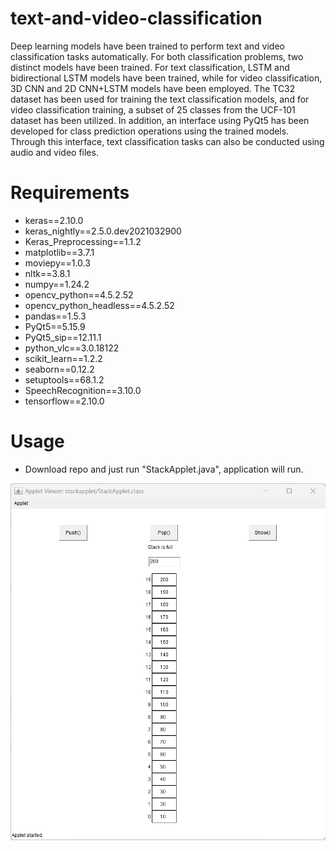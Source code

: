 # text-and-video-classification
Deep learning models have been trained to perform text and video classification tasks automatically. For both classification problems, two distinct models have been trained. For text classification, LSTM and bidirectional LSTM models have been trained, while for video classification, 3D CNN and 2D CNN+LSTM models have been employed. The TC32 dataset has been used for training the text classification models, and for video classification training, a subset of 25 classes from the UCF-101 dataset has been utilized. 
In addition, an interface using PyQt5 has been developed for class prediction operations using the trained models. Through this interface, text classification tasks can also be conducted using audio and video files.

# Requirements
- keras==2.10.0
- keras_nightly==2.5.0.dev2021032900
- Keras_Preprocessing==1.1.2
- matplotlib==3.7.1
- moviepy==1.0.3
- nltk==3.8.1
- numpy==1.24.2
- opencv_python==4.5.2.52
- opencv_python_headless==4.5.2.52
- pandas==1.5.3
- PyQt5==5.15.9
- PyQt5_sip==12.11.1
- python_vlc==3.0.18122
- scikit_learn==1.2.2
- seaborn==0.12.2
- setuptools==68.1.2
- SpeechRecognition==3.10.0
- tensorflow==2.10.0


# Usage
- Download repo and just run "StackApplet.java", application will run.

![alt](https://github.com/MuhammedGzel/stack-data-structure-applet-visualization/blob/main/app_screenshot.png)
